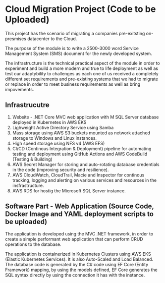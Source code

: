 # Cloud Migration Project (Code to be Uploaded)

This project has the scenario of migrating a companies pre-exitsting on-presmises datacenter to the Cloud.

The purpose of the module is to write a 2500-3000 word Service Management System (SMS) document for the newly developed system.

The infrastructure is the technical practical aspect of the module in order to experiment and build a more modern and true to life deployment as well as test our adaptybility to challenges as each one of us received a completely different set requirements and pre-existing systems that we had to migrate or replace in order to meet business requirements as well as bring impovements.

## Infrastrucutre

1. Website - .NET Core MVC web application with M SQL Server database deployed in Kubernetes in AWS EKS
2. Lighweight Active Directory Service using Samba
3. Mass storage using AWS S3 buckets mounted as network attached storage to Windows and Linux instances.
4. High speed storage using NFS v4 (AWS EFS)
5. CI/CD (Continous Integration & Deployment) pipeline for automating testing and deployment using GitHub Actions and AWS CodeBuild (Testing & Building)
6. AWS Secret Manager for storing and auto-rotating database credentials in the code (improving security and resilience).
7. AWS CloudWatch, CloudTrail, Macie and Inspector for continous tracking, logging and alerting on various services and resources in the insfrastructure.
8. AWS RDS for hostig the Microsoft SQL Server instance.


## Software Part - Web Application (Source Code, Docker Image and YAML deployment scripts to be uploaded)

The application is developed using the MVC .NET framework, in order to create a simple performant web application that can perform CRUD operations to the database.

  The application is containerized in Kubernetes Clusters using AWS EKS (Elastic Kubernetes Services).
  It is also Auto-Scaled and Load Balanced.
  The database code is generated by the C# code using EF Core (Entity Framework) mapping, by using the models defined, EF Core generates the SQL syntax directly by using the connection it has with the instance. 





